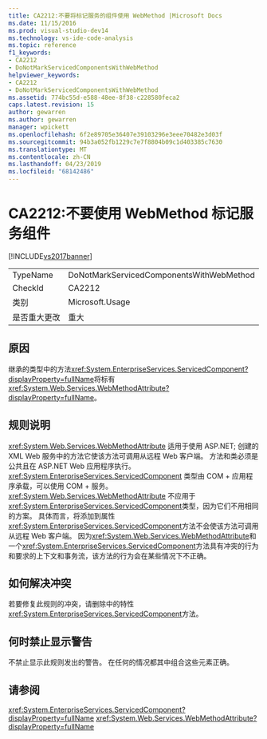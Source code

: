 ```yaml
---
title: CA2212:不要将标记服务的组件使用 WebMethod |Microsoft Docs
ms.date: 11/15/2016
ms.prod: visual-studio-dev14
ms.technology: vs-ide-code-analysis
ms.topic: reference
f1_keywords:
- CA2212
- DoNotMarkServicedComponentsWithWebMethod
helpviewer_keywords:
- CA2212
- DoNotMarkServicedComponentsWithWebMethod
ms.assetid: 774bc55d-e588-48ee-8f38-c228580feca2
caps.latest.revision: 15
author: gewarren
ms.author: gewarren
manager: wpickett
ms.openlocfilehash: 6f2e89705e36407e39103296e3eee70482e3d03f
ms.sourcegitcommit: 94b3a052fb1229c7e7f8804b09c1d403385c7630
ms.translationtype: MT
ms.contentlocale: zh-CN
ms.lasthandoff: 04/23/2019
ms.locfileid: "68142486"
---
```

# <a name="ca2212-do-not-mark-serviced-components-with-webmethod"></a>CA2212:不要使用 WebMethod 标记服务组件
[!INCLUDE[vs2017banner](../includes/vs2017banner.md)]

|||
|-|-|
|TypeName|DoNotMarkServicedComponentsWithWebMethod|
|CheckId|CA2212|
|类别|Microsoft.Usage|
|是否重大更改|重大|

## <a name="cause"></a>原因
 继承的类型中的方法<xref:System.EnterpriseServices.ServicedComponent?displayProperty=fullName>将标有<xref:System.Web.Services.WebMethodAttribute?displayProperty=fullName>。

## <a name="rule-description"></a>规则说明
 <xref:System.Web.Services.WebMethodAttribute> 适用于使用 ASP.NET; 创建的 XML Web 服务中的方法它使该方法可调用从远程 Web 客户端。 方法和类必须是公共且在 ASP.NET Web 应用程序执行。 <xref:System.EnterpriseServices.ServicedComponent> 类型由 COM + 应用程序承载，可以使用 COM + 服务。 <xref:System.Web.Services.WebMethodAttribute> 不应用于<xref:System.EnterpriseServices.ServicedComponent>类型，因为它们不用相同的方案。 具体而言，将添加到属性<xref:System.EnterpriseServices.ServicedComponent>方法不会使该方法可调用从远程 Web 客户端。 因为<xref:System.Web.Services.WebMethodAttribute>和一个<xref:System.EnterpriseServices.ServicedComponent>方法具有冲突的行为和要求的上下文和事务流，该方法的行为会在某些情况下不正确。

## <a name="how-to-fix-violations"></a>如何解决冲突
 若要修复此规则的冲突，请删除中的特性<xref:System.EnterpriseServices.ServicedComponent>方法。

## <a name="when-to-suppress-warnings"></a>何时禁止显示警告
 不禁止显示此规则发出的警告。 在任何的情况都其中组合这些元素正确。

## <a name="see-also"></a>请参阅
 <xref:System.EnterpriseServices.ServicedComponent?displayProperty=fullName> <xref:System.Web.Services.WebMethodAttribute?displayProperty=fullName>
